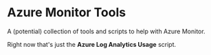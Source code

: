 # Azure Monitor Tools

A (potential) collection of tools and scripts to help with Azure Monitor.

Right now that's just the **Azure Log Analytics Usage** script.